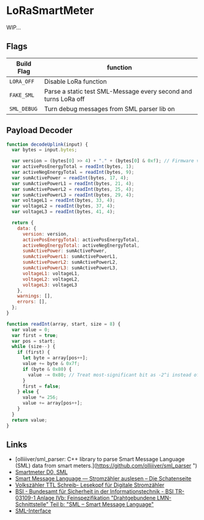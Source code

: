 # LoRaSmartMeter

WIP...

## Flags

| Build Flag  | function                                                        |
| ----------- | --------------------------------------------------------------- |
| `LORA_OFF`  | Disable LoRa function                                           |
| `FAKE_SML`  | Parse a static test SML-Message every second and turns LoRa off |
| `SML_DEBUG` | Turn debug messages from SML parser lib on                      |

## Payload Decoder

```javascript
function decodeUplink(input) {
  var bytes = input.bytes;

  var version = (bytes[0] >> 4) + "." + (bytes[0] & 0xf); // Firmware version
  var activePosEnergyTotal = readInt(bytes, 1);
  var activeNegEnergyTotal = readInt(bytes, 9);
  var sumActivePower = readInt(bytes, 17, 4);
  var sumActivePowerL1 = readInt(bytes, 21, 4);
  var sumActivePowerL2 = readInt(bytes, 25, 4);
  var sumActivePowerL3 = readInt(bytes, 29, 4);
  var voltageL1 = readInt(bytes, 33, 4); 
  var voltageL2 = readInt(bytes, 37, 4); 
  var voltageL3 = readInt(bytes, 41, 4); 

  return {
    data: {
      version: version,
      activePosEnergyTotal: activePosEnergyTotal,
      activeNegEnergyTotal: activeNegEnergyTotal,
      sumActivePower: sumActivePower,
      sumActivePowerL1: sumActivePowerL1,
      sumActivePowerL2: sumActivePowerL2,
      sumActivePowerL3: sumActivePowerL3,
      voltageL1: voltageL1,
      voltageL2: voltageL2,
      voltageL3: voltageL3
    },
    warnings: [],
    errors: [],
  };
}

function readInt(array, start, size = 8) {
  var value = 0;
  var first = true;
  var pos = start;
  while (size--) {
    if (first) {
      let byte = array[pos++];
      value += byte & 0x7f;
      if (byte & 0x80) {
        value -= 0x80; // Treat most-significant bit as -2^i instead of 2^i
      }
      first = false;
    } else {
      value *= 256;
      value += array[pos++];
    }
  }
  return value;
}
```

## Links

- [olliiiver/sml_parser: C++ library to parse Smart Message Language (SML) data from smart meters.](https://github.com/olliiiver/sml_parser ")
- [Smartmeter D0, SML](https://www.msxfaq.de/sonst/bastelbude/smartmeter_d0_sml.htm)
- [Smart Message Language — Stromzähler auslesen – Die Schatenseite](https://www.schatenseite.de/2016/05/30/smart-message-language-stromzahler-auslesen)
- [Volkszähler TTL Schreib- Lesekopf für Digitale Stromzähler](https://forum.iobroker.net/post/386478)
- [BSI - Bundesamt für Sicherheit in der Informationstechnik - BSI TR-03109-1 Anlage IVb: Feinspezifikation "Drahtgebundene LMN-Schnittstelle" Teil b: "SML – Smart Message Language"](https://www.bsi.bund.de/SharedDocs/Downloads/DE/BSI/Publikationen/TechnischeRichtlinien/TR03109/TR-03109-1_Anlage_Feinspezifikation_Drahtgebundene_LMN-Schnittstelle_Teilb.html)
- [SML-Interface](https://www.stefan-weigert.de/php_loader/sml.php)
